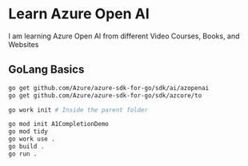 # Learn Azure Open AI

I am learning Azure Open AI from different Video Courses, Books, and Websites

## GoLang Basics

```bash
go get github.com/Azure/azure-sdk-for-go/sdk/ai/azopenai
go get github.com/Azure/azure-sdk-for-go/sdk/azcore/to

go work init # Inside the parent folder

go mod init A1CompletionDemo
go mod tidy
go work use .
go build .
go run .
```
